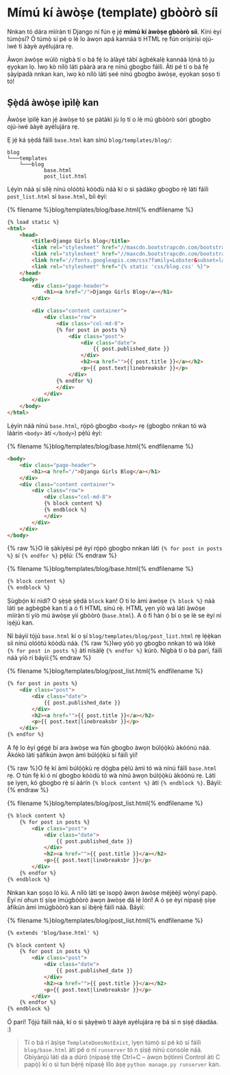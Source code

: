 # Mímú kí àwòṣe (template) gbòòrò síi

Nnkan tó dára mìíràn tí Django ní fún ẹ jẹ́ **mímú kí àwòṣe gbòòrò síi**. Kíni èyí túmọ̀sí? Ó túmọ̀ sí pé o lè lo àwọn apá kannáà ti HTML rẹ fún oríṣiríṣi ojú-ìwé ti ààyè ayélujára rẹ.

Àwọn àwòṣe wúlò nígbà tí o bá fẹ́ lo àlàyé tàbí àgbékalẹ̀ kannáà lọ́nà tó ju ẹyọkan lọ. Ìwọ kò nílò láti pààrà ara rẹ nínú gbogbo fáìlì. Àti pé tí o bá fẹ́ ṣàyípadà nnkan kan, ìwọ kò nílò láti ṣeé nínú gbogbo àwòṣe, ẹyọkan ṣoṣo ti tó!

## Ṣẹ̀dá àwòṣe ìpìlẹ̀ kan

Àwòṣe ìpìlẹ̀ kan jẹ́ àwòṣe tó ṣe pàtàkì jù lọ tí o lè mú gbòòrò sórí gbogbo ojú-ìwé ààyè ayélujára rẹ.

Ẹ jẹ́ ká ṣẹ̀dá fáìlì `base.html` kan sínú `blog/templates/blog/`:

    blog
    └───templates
        └───blog
                base.html
                post_list.html
    

Lẹ́yìn náà ṣí sílẹ̀ nínú olóòtú kóòdù náà kí o sì ṣàdàkọ gbogbo rẹ̀ láti fáìlì `post_list.html` sí `base.html`, bíi èyí:

{% filename %}blog/templates/blog/base.html{% endfilename %}

```html
{% load static %}
<html>
    <head>
        <title>Django Girls blog</title>
        <link rel="stylesheet" href="//maxcdn.bootstrapcdn.com/bootstrap/3.2.0/css/bootstrap.min.css">
        <link rel="stylesheet" href="//maxcdn.bootstrapcdn.com/bootstrap/3.2.0/css/bootstrap-theme.min.css">
        <link href='//fonts.googleapis.com/css?family=Lobster&subset=latin,latin-ext' rel='stylesheet' type='text/css'>
        <link rel="stylesheet" href="{% static 'css/blog.css' %}">
    </head>
    <body>
        <div class="page-header">
            <h1><a href="/">Django Girls Blog</a></h1>
        </div>

        <div class="content container">
            <div class="row">
                <div class="col-md-8">
                {% for post in posts %}
                    <div class="post">
                        <div class="date">
                            {{ post.published_date }}
                        </div>
                        <h2><a href="">{{ post.title }}</a></h2>
                        <p>{{ post.text|linebreaksbr }}</p>
                    </div>
                {% endfor %}
                </div>
            </div>
        </div>
    </body>
</html>
```

Lẹ́yìn náà nínú `base.html`, rọ́pò gbogbo `<body>` rẹ (gbogbo nnkan tó wà láàrin `<body>` àti `</body>`) pẹ̀lú èyí:

{% filename %}blog/templates/blog/base.html{% endfilename %}

```html
<body>
    <div class="page-header">
        <h1><a href="/">Django Girls Blog</a></h1>
    </div>
    <div class="content container">
        <div class="row">
            <div class="col-md-8">
            {% block content %}
            {% endblock %}
            </div>
        </div>
    </div>
</body>
```

{% raw %}O lè ṣàkíyèsí pé èyí rọ́pò gbogbo nnkan láti `{% for post in posts %}` sí `{% endfor %}` pẹ̀lú: {% endraw %}

{% filename %}blog/templates/blog/base.html{% endfilename %}

```html
{% block content %}
{% endblock %}
```

Ṣùgbọ́n kí nìdí? O ṣẹ̀ṣẹ̀ ṣẹ̀dá `block` kan! O ti lo àmì àwòṣe `{% block %}` náà láti ṣe agbègbè kan tí a ó fi HTML sínú rẹ̀. HTML yẹn yíò wá láti àwòṣe mìíràn tí yíò mú àwòṣe yìí gbòòrò (`base.html`). A ó fi hàn ọ́ bí o ṣe lè se èyí ní ìṣẹ́jú kan.

Ní báyìí tọ́jú `base.html` kí o ṣí `blog/templates/blog/post_list.html` rẹ lẹ́ẹ̀kan síi nínú olóòtú kóòdù náà. {% raw %}Ìwọ yóò yọ gbogbo nnkan tó wà lókè `{% for post in posts %}` àti nísàlẹ̀ `{% endfor %}` kúrò. Nígbà tí o bá parí, fáìlì náà yíò rí báyìí:{% endraw %}

{% filename %}blog/templates/blog/post_list.html{% endfilename %}

```html
{% for post in posts %}
    <div class="post">
        <div class="date">
            {{ post.published_date }}
        </div>
        <h2><a href="">{{ post.title }}</a></h2>
        <p>{{ post.text|linebreaksbr }}</p>
    </div>
{% endfor %}
```

A fẹ́ lo èyí gẹ́gẹ́ bí ara àwòṣe wa fún gbogbo àwọn búlọ́ọ̀kù àkóónú náà. Àkókò láti ṣàfikún àwọn àmì búlọ́ọ̀kù sí fáìlì yìí!

{% raw %}O fẹ́ kí àmì búlọ́ọ̀kù rẹ dọ́gba pẹ̀lú àmì tó wà nínú fáìlì `base.html` rẹ. O tún fẹ́ kí ó ní gbogbo kóòdù tó wà nínú àwọn búlọ́ọ̀kù àkóónú rẹ. Láti ṣe ìyẹn, kó gbogbo rẹ̀ sí àárín `{% block content %}` àti `{% endblock %}`. Báyìí:{% endraw %}

{% filename %}blog/templates/blog/post_list.html{% endfilename %}

```html
{% block content %}
    {% for post in posts %}
        <div class="post">
            <div class="date">
                {{ post.published_date }}
            </div>
            <h2><a href="">{{ post.title }}</a></h2>
            <p>{{ post.text|linebreaksbr }}</p>
        </div>
    {% endfor %}
{% endblock %}
```

Nnkan kan ṣoṣo ló kù. A nílò láti ṣe ìsopọ̀ àwọn àwòṣe méjèèjì wọ̀nyí papọ̀. Èyí ni ohun tí ṣíṣe ìmúgbòòrò àwọn àwòṣe dá lé lórí! A ó ṣe èyí nípasẹ̀ ṣíṣe àfikún àmì ìmúgbòòrò kan sí ìbẹ̀rẹ̀ fáìlì náà. Báyìí:

{% filename %}blog/templates/blog/post_list.html{% endfilename %}

```html
{% extends 'blog/base.html' %}

{% block content %}
    {% for post in posts %}
        <div class="post">
            <div class="date">
                {{ post.published_date }}
            </div>
            <h2><a href="">{{ post.title }}</a></h2>
            <p>{{ post.text|linebreaksbr }}</p>
        </div>
    {% endfor %}
{% endblock %}
```

Ó parí! Tọ́jú fáìlì náà, kí o sì ṣàyẹ̀wò tí ààyè ayélujára rẹ bá sì n ṣiṣẹ́ dáadáa. :)

> Tí o bá rí àṣìṣe `TemplateDoesNotExist`, ìyẹn túmọ̀ sí pé kò sí fáìlì `blog/base.html` àti pé o ní `runserver` tó n ṣiṣẹ́ nínú console náà. Gbìyànjú láti dá a dúró (nípasẹ̀ títẹ̀ Ctrl+C – àwọn bọ́tìnnì Control àti C papọ̀) kí o sì tun bẹ̀rẹ̀ nípasẹ̀ lílo àṣẹ `python manage.py runserver` kan.